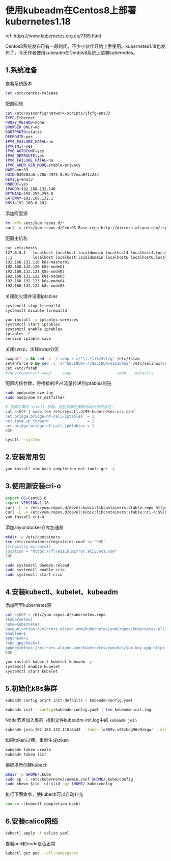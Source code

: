 
# 使用kubeadm在Centos8上部署kubernetes1.18

ref: <https://www.kubernetes.org.cn/7189.html>

Centos8系统发布已有一段时间，不少小伙伴开始上手使用。kubernetes1.18也发布了，今天作者使用kubeadm在Centos8系统上部署kubernetes。

## 1.系统准备

查看系统版本

```sh
cat /etc/centos-release
```

配置网络

```sh
cat /etc/sysconfig/network-scripts/ifcfg-ens33
TYPE=Ethernet
PROXY_METHOD=none
BROWSER_ONLY=no
BOOTPROTO=static
DEFROUTE=yes
IPV4_FAILURE_FATAL=no
IPV6INIT=yes
IPV6_AUTOCONF=yes
IPV6_DEFROUTE=yes
IPV6_FAILURE_FATAL=no
IPV6_ADDR_GEN_MODE=stable-privacy
NAME=ens33
UUID=039303a5-c70d-4973-8c91-97eaa071c23d
DEVICE=ens33
ONBOOT=yes
IPADDR=192.168.132.140
NETMASK=255.255.255.0
GATEWAY=192.168.132.1
DNS1=192.168.0.201
```

添加阿里源

```sh
rm -rfv /etc/yum.repos.d/*
curl -o /etc/yum.repos.d/CentOS-Base.repo http://mirrors.aliyun.com/repo/Centos-8.repo
```

配置主机名

```sh
cat /etc/hosts
127.0.0.1   localhost localhost.localdomain localhost4 localhost4.localdomain4
::1         localhost localhost.localdomain localhost6 localhost6.localdomain6
192.168.132.110 k8s-master01
192.168.132.120 k8s-node01
192.168.132.121 k8s-node02
192.168.132.122 k8s-node03
192.168.132.123 k8s-node04
192.168.132.124 k8s-node05
```

关闭防火墙并设置iptables

```sh
systemctl stop firewalld
systemctl disable firewalld

yum install -y iptables-services
systemctl start iptables
systemctl enable iptables
iptables -F
service iptable save
```

关闭swap，注释swap分区

```sh
swapoff -a && sed -i '/ swap / s/^\(.*\)$/#\1/g' /etc/fstab
setenforce 0 && sed -i 's/^SELINUX=.*/SELINUX=disabled' /etc/selinux/config
cat /etc/fstab
#/dev/mapper/cl-swap     swap                    swap    defaults        0 0
```

配置内核参数，将桥接的IPv4流量传递到iptables的链

```sh
sudo modprobe overlay
sudo modprobe br_netfilter

# 设置必需的 sysctl 参数，这些参数在重新启动后仍然存在。
cat <<EOF | sudo tee /etc/sysctl.d/99-kubernetes-cri.conf
net.bridge.bridge-nf-call-iptables  = 1
net.ipv4.ip_forward                 = 1
net.bridge.bridge-nf-call-ip6tables = 1
EOF

sysctl --system
```

## 2.安装常用包

```sh
yum install vim bash-completion net-tools gcc -y
```

## 3.使用源安装cri-o

```sh
export OS=CentOS_8
export VERSION=1.18
curl -L -o /etc/yum.repos.d/devel:kubic:libcontainers:stable.repo https://download.opensuse.org/repositories/devel:/kubic:/libcontainers:/stable/$OS/devel:kubic:libcontainers:stable.repo
curl -L -o /etc/yum.repos.d/devel:kubic:libcontainers:stable:cri-o:$VERSION.repo https://download.opensuse.org/repositories/devel:kubic:libcontainers:stable:cri-o:$VERSION/$OS/devel:kubic:libcontainers:stable:cri-o:$VERSION.repo
yum install cri-o
```

添加aliyundocker仓库加速器

```sh
mkdir -p /etc/containers
tee /etc/containers/registries.conf <<-'EOF'
[[registry-mirrors]]
location = "https://fl791z1h.mirror.aliyuncs.com"
EOF

sudo systemctl daemon-reload
sudo systemctl enable crio
sudo systemctl start crio
```

## 4.安装kubectl、kubelet、kubeadm

添加阿里kubernetes源

```sh
cat <<EOF > /etc/yum.repos.d/kubernetes.repo
[kubernetes]
name=Kubernetes
baseurl=https://mirrors.aliyun.com/kubernetes/yum/repos/kubernetes-el7-x86_64/
enabled=1
gpgcheck=1
repo_gpgcheck=1
gpgkey=https://mirrors.aliyun.com/kubernetes/yum/doc/yum-key.gpg https://mirrors.aliyun.com/kubernetes/yum/doc/rpm-package-key.gpg
EOF

yum install kubectl kubelet kubeadm -y
systemctl enable kubelet
systemctl start kubelet
```

## 5.初始化k8s集群

```sh
kubeadm config print init-defaults > kubeadm-config.yaml

kubeadm init --config=kubeadm-config.yaml | tee kubeadm-init.log
```

Node节点加入集群, 找到文件kubeadm-init.log中的 `kubeadm join`

```sh
kubeadm join 192.168.132.110:6443 --token lq869v.v8tzbqg96e9zkqwr --discovery-token-ca-cert-hash sha256:396ca0894df00d5a734129c9c7d8e48346803597f1a910c7fff28e71a7c111d7 --v=5
```

如果token过期，重新生成token

```sh
kubeadm token create
kubeadm token list
```

根据提示创建kubectl

```sh
mkdir -p $HOME/.kube
sudo cp -i /etc/kubernetes/admin.conf $HOME/.kube/config
sudo chown $(id -u):$(id -g) $HOME/.kube/config
```

执行下面命令，使kubectl可以自动补充

```sh
source <(kubectl completion bash)
```

## 6.安装calico网络

```sh
kubectl apply -f calico.yaml
```

查看pod和node是否正常

```sh
kubectl get pod --all-namespaces
```
